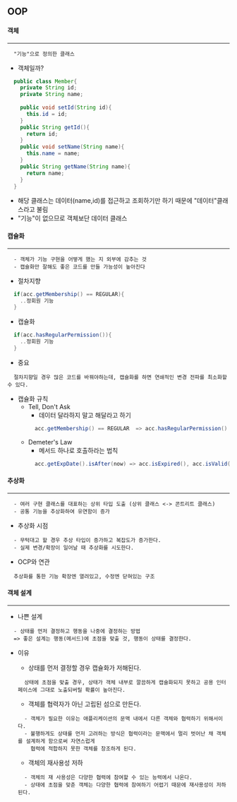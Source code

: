 ## OOP

#### 객체
---
```
  "기능"으로 정의한 클래스
```

+ 객체일까?
```JAVA
  public class Member{
    private String id;
    private String name;
    
    public void setId(String id){
      this.id = id;
    }
    public String getId(){
      return id;
    }
    public void setName(String name){
      this.name = name;
    }
    public String getName(String name){
      return name;
    }
  }
```
+ 해당 클래스는 데이터(name,id)를 접근하고 조회하기만 하기 때문에 "데이터"클래스라고 불림
+ "기능"이 없으므로 객체보단 데이터 클래스


#### 캡슐화
---
```
  - 객체가 기능 구현을 어떻게 했는 지 외부에 감추는 것
  - 캡슐화만 잘해도 좋은 코드를 만들 가능성이 높아진다
```

+ 절차지향
```java
  if(acc.getMembership() == REGULAR){
    ..정회원 기능
  }
```

+ 캡슐화
```JAVA
  if(acc.hasRegularPermission()){
    ..정회원 기능
  }
```


+ 중요
```
  절차지향일 경우 많은 코드를 바꿔야하는데, 캡슐화를 하면 연쇄적인 변경 전파를 최소화할 수 있다.
```

+ 캡슐화 규칙
  + Tell, Don't Ask
    + 데이터 달라하지 말고 해달라고 하기
    ```java
      acc.getMembership() == REGULAR  => acc.hasRegularPermission()
    ```
  + Demeter's Law
    + 메서드 하나로 호출하라는 법칙
    ```java
      acc.getExpDate().isAfter(now) => acc.isExpired(), acc.isValid(now)
    ```
    

#### 추상화
---
```
  - 여러 구현 클래스를 대표하는 상위 타입 도출 (상위 클래스 <-> 콘트리트 클래스)
  - 공통 기능을 추상화하여 유연함이 증가
```

  + 추상화 시점
  ```
    - 무턱대고 할 경우 추상 타입이 증가하고 복잡도가 증가한다.
    - 실제 변경/확장이 일어날 때 추상화를 시도한다.
  ```
  
  + OCP와 연관
  ```
    추상화를 통한 기능 확장엔 열려있고, 수정엔 닫혀있는 구조
  ```

#### 객체 설계
---
+ 나쁜 설계
```
  - 상태를 먼저 결정하고 행동을 나중에 결정하는 방법
  => 좋은 설계는 행동(메서드)에 초점을 맞출 것, 행동이 상태를 결정한다.
```

+ 이유
  + 상태를 먼저 결정할 경우 캡슐화가 저해된다.
  ```
    상태에 초점을 맞출 경우, 상태가 객체 내부로 깔끔하게 캡슐화되지 못하고 공용 인터페이스에 그대로 노출되버릴 확률이 높아진다.
  ```
  
  + 객체를 협력자가 아닌 고립된 섬으로 만든다.
  ```
    - 객체가 필요한 이유는 애플리케이션의 문맥 내에서 다른 객체와 협력하기 위해서이다.
    - 불행하게도 상태를 먼저 고려하는 방식은 협력이라는 문맥에서 멀리 벗어난 채 객체를 설계하게 함으로써 자연스럽게 
      협력에 적합하지 못한 객체를 창조하게 된다.
  ```
  
  + 객체의 재사용성 저하
  ```
    - 객체의 재 사용성은 다양한 협력에 참여할 수 있는 능력에서 나온다.
    - 상태에 초점을 맞춘 객체는 다양한 협력에 참여하기 어렵기 때문에 재사용성이 저하된다.
  ```
